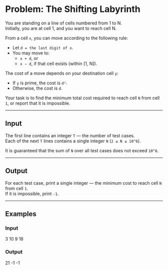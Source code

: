 # Problem: The Shifting Labyrinth

You are standing on a line of cells numbered from 1 to N.  
Initially, you are at cell 1, and you want to reach cell N.

From a cell `x`, you can move according to the following rule:

- Let `d = the last digit of x`.  
- You may move to:
  - `x + d`, or  
  - `x − d`, if that cell exists (within [1, N]).

The cost of a move depends on your destination cell `y`:

- If `y` is prime, the cost is `d²`.  
- Otherwise, the cost is `d`.

Your task is to find the minimum total cost required to reach cell `N` from cell `1`, or report that it is impossible.

---

## Input
The first line contains an integer `T` — the number of test cases.  
Each of the next `T` lines contains a single integer `N` (`2 ≤ N ≤ 10^6`).  

It is guaranteed that the sum of `N` over all test cases does not exceed `10^6`.

---

## Output
For each test case, print a single integer — the minimum cost to reach cell `N` from cell `1`.  
If it is impossible, print `-1`.

---

## Examples

### Input
3 10 9 18

### Output
21 -1 -1

